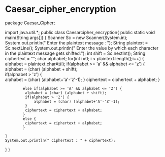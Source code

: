# Caesar_cipher_encryption
package Caesar_Cipher;

import java.util.*;
public class Caesarcipher_encryption{
    public static void main(String args[]) {
        Scanner Sc = new Scanner(System.in);
        System.out.println(" Enter the plaintext message : ");
        String plaintext = Sc.nextLine();
        System.out.println(" Enter the value by which each character in the plaintext message gets shifted:");
        int shift = Sc.nextInt();
        String ciphertext = "";
        char alphabet;
        for(int i=0; i < plaintext.length();i++) 
        {
         alphabet = plaintext.charAt(i);
         if(alphabet >= 'a' && alphabet <= 'z') 
            {             
             alphabet = (char) (alphabet + shift);		             
             if(alphabet > 'z') {		               
                alphabet = (char) (alphabet+'a'-'z'-1);
             }
             ciphertext = ciphertext + alphabet;
            }
            		           
            else if(alphabet >= 'A' && alphabet <= 'Z') {		            
             alphabet = (char) (alphabet + shift);    		                		            
             if(alphabet > 'Z') {		                
                 alphabet = (char) (alphabet+'A'-'Z'-1);
             }
             ciphertext = ciphertext + alphabet;
            }
            else {
             ciphertext = ciphertext + alphabet;   
            }
        
    }
    System.out.println(" ciphertext : " + ciphertext);
  }
}
